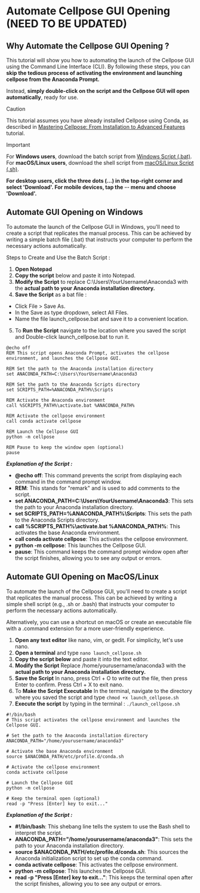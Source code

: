 # Automate Cellpose GUI Opening (NEED TO BE UPDATED)

## Why Automate the Cellpose GUI Opening ?

This tutorial will show you how to automating the launch of the Cellpose GUI using the Command Line Interface (CLI). By following these steps, you can **skip the tedious process of activating the environment and launching cellpose from the Anaconda Prompt.**

Instead, **simply double-click on the script and the Cellpose GUI will open automatically**, ready for use.

> [!CAUTION]
> This tutorial assumes you have already installed Cellpose using Conda, as described in [Mastering Cellpose: From Installation to Advanced Features](https://github.com/LSeu-Open/Lab-Libraries/blob/main/Tutorials/Image%20Analysis/Mastering_Cellpose.md) tutorial.

> [!IMPORTANT]
> For **Windows users**, download the batch script from [Windows Script (.bat)](https://github.com/LSeu-Open/Lab-Libraries/blob/main/Scripts/launch_cellpose.bat). For **macOS/Linux users**, download the shell script from [macOS/Linux Script (.sh)](https://github.com/LSeu-Open/Lab-Libraries/blob/main/Scripts/launch_cellpose.sh).
>
> **For desktop users, click the three dots (...) in the top-right corner and select 'Download'. For mobile devices, tap the ⋯ menu and choose 'Download'.**

## Automate GUI Opening on Windows

To automate the launch of the Cellpose GUI in Windows, you'll need to create a script that replicates the manual process. This can be achieved by writing a simple batch file (.bat) that instructs your computer to perform the necessary actions automatically.

Steps to Create and Use the Batch Script : 

1. **Open Notepad**
2. **Copy the script** below and paste it into Notepad.
3. **Modify the Script** to replace C:\Users\YourUsername\Anaconda3 with the **actual path to your Anaconda installation directory.**
4. **Save the Script** as a bat file :

- Click File > Save As.
- In the Save as type dropdown, select All Files.
- Name the file launch_cellpose.bat and save it to a convenient location.

5. To **Run the Script** navigate to the location where you saved the script and Double-click launch_cellpose.bat to run it.

```
@echo off
REM This script opens Anaconda Prompt, activates the cellpose environment, and launches the Cellpose GUI.

REM Set the path to the Anaconda installation directory
set ANACONDA_PATH=C:\Users\YourUsername\Anaconda3

REM Set the path to the Anaconda Scripts directory
set SCRIPTS_PATH=%ANACONDA_PATH%\Scripts

REM Activate the Anaconda environment
call %SCRIPTS_PATH%\activate.bat %ANACONDA_PATH%

REM Activate the cellpose environment
call conda activate cellpose

REM Launch the Cellpose GUI
python -m cellpose

REM Pause to keep the window open (optional)
pause
```

***Explanation of the Script :***

- **@echo off**: This command prevents the script from displaying each command in the command prompt window.
- **REM**: This stands for "remark" and is used to add comments to the script.
- **set ANACONDA_PATH=C:\Users\YourUsername\Anaconda3**: This sets the path to your Anaconda installation directory.
- **set SCRIPTS_PATH=%ANACONDA_PATH%\Scripts**: This sets the path to the Anaconda Scripts directory.
- **call %SCRIPTS_PATH%\activate.bat %ANACONDA_PATH%**: This activates the base Anaconda environment.
- **call conda activate cellpose**: This activates the cellpose environment.
- **python -m cellpose**: This launches the Cellpose GUI.
- **pause**: This command keeps the command prompt window open after the script finishes, allowing you to see any output or errors.

## Automate GUI Opening on MacOS/Linux

To automate the launch of the Cellpose GUI, you'll need to create a script that replicates the manual process. This can be achieved by writing a simple shell script (e.g., .sh or .bash) that instructs your computer to perform the necessary actions automatically.

Alternatively, you can use a shortcut on macOS or create an executable file with a .command extension for a more user-friendly experience.

1. **Open any text editor** like nano, vim, or gedit. For simplicity, let's use nano.
2. **Open a terminal** and type `nano launch_cellpose.sh`
3. **Copy the script below** and paste it into the text editor.
4. **Modify the Script** Replace /home/yourusername/anaconda3 with the **actual path to your Anaconda installation directory.**
5. **Save the Script** In nano, press Ctrl + O to write out the file, then press Enter to confirm. Press Ctrl + X to exit nano.
6. To **Make the Script Executable** In the terminal, navigate to the directory where you saved the script and type `chmod +x launch_cellpose.sh`
7. **Execute the script** by typing in the terminal :  `./launch_cellpose.sh`

```
#!/bin/bash
# This script activates the cellpose environment and launches the Cellpose GUI.

# Set the path to the Anaconda installation directory
ANACONDA_PATH="/home/yourusername/anaconda3"

# Activate the base Anaconda environment
source $ANACONDA_PATH/etc/profile.d/conda.sh

# Activate the cellpose environment
conda activate cellpose

# Launch the Cellpose GUI
python -m cellpose

# Keep the terminal open (optional)
read -p "Press [Enter] key to exit..."
```

***Explanation of the Script :***

- **#!/bin/bash**: This shebang line tells the system to use the Bash shell to interpret the script.
- **ANACONDA_PATH="/home/yourusername/anaconda3"**: This sets the path to your Anaconda installation directory.
- **source $ANACONDA_PATH/etc/profile.d/conda.sh**: This sources the Anaconda initialization script to set up the conda command.
- **conda activate cellpose**: This activates the cellpose environment.
- **python -m cellpose**: This launches the Cellpose GUI.
- **read -p "Press [Enter] key to exit..."**: This keeps the terminal open after the script finishes, allowing you to see any output or errors.
